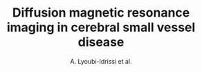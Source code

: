 ---
cat: gaia
subcat: ginkgo
bestof: false
author: A. Lyoubi-Idrissi et al.
title: Diffusion magnetic resonance imaging in cerebral small vessel disease
journal: Revue Neurologique
year: 2017
type: article
doi: 10.1016/j.neurol.2017.03.005
---